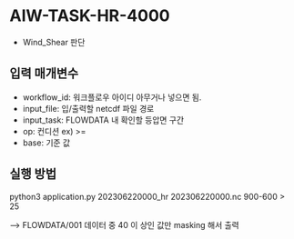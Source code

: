 # AIW-TASK-HR-4000
- Wind_Shear 판단
## 입력 매개변수
- workflow_id: 워크플로우 아이디 아무거나 넣으면 됨.
- input_file: 입/출력할 netcdf 파일 경로
- input_task: FLOWDATA 내 확인할 등압면 구간
- op: 컨디션 ex) >=
- base: 기준 값

## 실행 방법
python3 application.py 202306220000_hr 202306220000.nc 900-600 > 25

--> FLOWDATA/001 데이터 중 40 이
상인 값만 masking 해서 출력